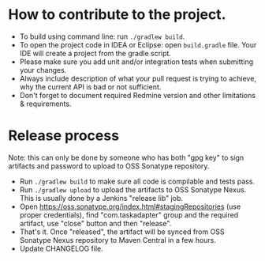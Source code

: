 # How to contribute to the project.
* To build using command line: run `./gradlew build`.
* To open the project code in IDEA or Eclipse: open `build.gradle` file. Your IDE will create a project from the gradle script.
* Please make sure you add unit and/or integration tests when submitting your changes.
* Always include description of what your pull request is trying to achieve, why the current API is bad or not sufficient.
* Don't forget to document required Redmine version and other limitations & requirements. 

# Release process
Note: this can only be done by someone who has both "gpg key" to sign artifacts and password to upload to OSS Sonatype repository.

* Run `./gradlew build` to make sure all code is compilable and tests pass.
* Run `./gradlew upload` to upload the artifacts to OSS Sonatype Nexus. This is usually done by a Jenkins "release lib" job.
* Open https://oss.sonatype.org/index.html#stagingRepositories (use proper credentials), find "com.taskadapter" group and the required artifact, use "close" button and then "release".
* That's it. Once "released", the artifact will be synced from OSS Sonatype Nexus repository to Maven Central in a few hours.
* Update CHANGELOG file.
